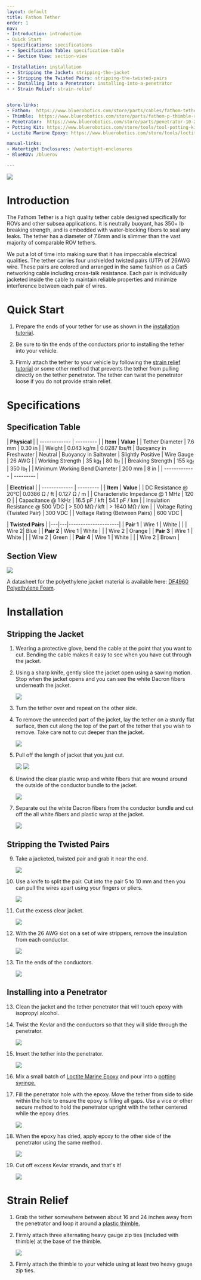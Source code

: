 ```yaml
---
layout: default
title: Fathom Tether
order: 1
nav:
- Introduction: introduction
- Quick Start 
- Specifications: specifications
- - Specification Table: specification-table
- - Section View: section-view

- Installation: installation
- - Stripping the Jacket: stripping-the-jacket
- - Stripping the Twisted Pairs: stripping-the-twisted-pairs
- - Installing Into a Penetrator: installing-into-a-penetrator
- - Strain Relief: strain-relief


store-links:
- Fathom:  https://www.bluerobotics.com/store/parts/cables/fathom-tether-nb-4p-26awg-r1/
- Thimble:  https://www.bluerobotics.com/store/parts/fathom-p-thimble-r1/
- Penetrator:  https://www.bluerobotics.com/store/parts/penetrator-10-25-a-8mm-r2/
- Potting Kit: https://www.bluerobotics.com/store/tools/tool-potting-kit-r1/
- Loctite Marine Epoxy: https://www.bluerobotics.com/store/tools/loctite-marine-epoxy/

manual-links:
- Watertight Enclosures: /watertight-enclosures
- BlueROV: /bluerov

---
```


<img src="/fathom/cad/spool.PNG" class="img-responsive" style="max-width:900px"  />
	
# Introduction

The Fathom Tether is a high quality tether cable designed specifically for ROVs and other subsea applications. 
It is neutrally buoyant, has 350+ lb breaking strength, and is embedded with water-blocking fibers to seal any leaks. The tether has a diameter of 7.6mm and is slimmer than the vast majority of comparable ROV tethers.

We put a lot of time into making sure that it has impeccable electrical qualities. The tether carries four unshielded twisted pairs (UTP) of 26AWG wire. 
These pairs are colored and arranged in the same fashion as a Cat5 networking cable including cross-talk resistance. Each pair is individually jacketed inside the cable to maintain reliable properties and minimize interference between each pair of wires.
 
# Quick Start 

1. Prepare the ends of your tether for use as shown in the [installation tutorial](#installation).

2. Be sure to tin the ends of the conductors prior to installing the tether into your vehicle.

3. Firmly attach the tether to your vehicle by following the [strain relief tutorial](#strain-relief) or some other method that prevents the tether from pulling directly on the tether penetrator. The tether can twist the penetrator loose if you do not provide strain relief.
 
# Specifications

## Specification Table

|      **Physical**       |
| ------------- | --------- |
| **Item** | **Value** |
| Tether Diameter | 7.6 mm | 0.30 in |
| Weight | 0.043 kg/m | 0.0287 lbs/ft
| Buoyancy in Freshwater | Neutral 
| Buoyancy in Saltwater | Slightly Positive
| Wire Gauge   | 26 AWG |
| Working Strength | 35 kg<sub>f</sub> | 80 lb<sub>f</sub> |
| Breaking Strength | 155 kg<sub>f</sub> | 350 lb<sub>f</sub> |
| Minimum Working Bend Diameter | 200 mm | 8 in |
| ------------- | --------- |

|      **Electrical**       |
| ------------- | --------- |
| **Item** | **Value** |
| DC Resistance @ 20&deg;C| 0.0386 &Omega; / ft | 0.127 &Omega; / m |
| Characteristic Impedance @ 1 MHz | 120 &Omega; | 
| Capacitance @ 1 kHz      | 16.5 pF / kft | 54.1 pF / km |
| Insulation Resistance @ 500 VDC | > 500 M&Omega; / kft | > 1640 M&Omega; / km |
| Voltage Rating (Twisted Pair) | 300 VDC |
| Voltage Rating (Between Pairs)  | 600 VDC |

|      **Twisted Pairs**    |
|---|---|---------------------|
| **Pair 1** | Wire 1 | White |
|         | Wire 2| Blue |
| **Pair 2** | Wire 1 | White |
|        | Wire 2 | Orange |
| **Pair 3** | Wire 1 | White |
|        | Wire 2 | Green |
| **Pair 4** | Wire 1 | White |
|        | Wire 2 | Brown |

## Section View

<img src="/fathom/cad/Tether-Cross-Section.PNG" class="img-responsive" style="max-width:900px"  />

A datasheet for the polyethylene jacket material is available here: [DF4960 Polyethylene Foam](DF4960.pdf).

# Installation

## Stripping the Jacket

1. Wearing a protective glove, bend the cable at the point that you want to cut. Bending the cable makes it easy to see when you have cut through the jacket.

2. Using a sharp knife, gently slice the jacket open using a sawing motion. Stop when the jacket opens and you can see the white Dacron fibers underneath the jacket.

	<img src="/fathom/cad/tether-tutorial-3.PNG" class="img-responsive" style="max-width:700px"  />

3. Turn the tether over and repeat on the other side.

4. To remove the unneeded part of the jacket, lay the tether on a sturdy flat surface, then cut along the top of the part of the tether that you wish to remove. Take care not to cut deeper than the jacket.

	<img src="/fathom/cad/tether-tutorial-5.PNG" class="img-responsive" style="max-width:700px"  />
	
5. Pull off the length of jacket that you just cut.

	<img src="/fathom/cad/tether-tutorial-6.PNG" class="img-responsive" style="max-width:700px"  />
	
	<img src="/fathom/cad/tether-tutorial-7.PNG" class="img-responsive" style="max-width:700px"  />
	
6. Unwind the clear plastic wrap and white fibers that are wound around the outside of the conductor bundle to the jacket.

	<img src="/fathom/cad/tether-tutorial-8.PNG" class="img-responsive" style="max-width:700px"  />

7. Separate out the white Dacron fibers from the conductor bundle and cut off the all white fibers and plastic wrap at the jacket.

	<img src="/fathom/cad/tether-tutorial-9.PNG" class="img-responsive" style="max-width:700px"  />
	
## Stripping the Twisted Pairs
	
9. Take a jacketed, twisted pair and grab it near the end.

	<img src="/fathom/cad/tether-tutorial-10.PNG" class="img-responsive" style="max-width:700px"  />
	
10. Use a knife to split the pair. Cut into the pair 5 to 10 mm and then you can pull the wires apart using your fingers or pliers.

	<img src="/fathom/cad/tether-tutorial-11.PNG" class="img-responsive" style="max-width:700px"  />
	
11. Cut the excess clear jacket.
	
	<img src="/fathom/cad/tether-tutorial-12.PNG" class="img-responsive" style="max-width:700px"  />
	
12. With the 26 AWG slot on a set of wire strippers, remove the insulation from each conductor.

	<img src="/fathom/cad/tether-tutorial-13.PNG" class="img-responsive" style="max-width:700px"  />
	
13. Tin the ends of the conductors.

	<img src="/fathom/cad/tether-tutorial-a6.PNG" class="img-responsive" style="max-width:700px"  />

## Installing into a Penetrator
	
13. Clean the jacket and the tether penetrator that will touch epoxy with isopropyl alcohol.
	
14. Twist the Kevlar and the conductors so that they will slide through the penetrator.

	<img src="/fathom/cad/tether-tutorial-a7.PNG" class="img-responsive" style="max-width:700px"  />
	
16. Insert the tether into the penetrator.

	<img src="/fathom/cad/tether-tutorial-a4.PNG" class="img-responsive" style="max-width:700px"  />
	
17. Mix a small batch of [Loctite Marine Epoxy](https://www.bluerobotics.com/store/tools/loctite-marine-epoxy/) and pour into a [potting syringe.](https://www.bluerobotics.com/store/tools/tool-potting-kit-r1/)
	
18. Fill the penetrator hole with the epoxy. Move the tether from side to side within the hole to ensure the epoxy is filling all gaps. Use a vice or other secure method to hold the penetrator upright with the tether centered while the epoxy dries.

	<img src="/fathom/cad/tether-tutorial-a5.PNG" class="img-responsive" style="max-width:700px"  />
	
19. When the epoxy has dried, apply epoxy to the other side of the penetrator using the same method.

	<img src="/fathom/cad/tether-tutorial-a3.PNG" class="img-responsive" style="max-width:700px"  />
	
20. Cut off excess Kevlar strands, and that's it!

	<img src="/fathom/cad/tether-tutorial-a2.PNG" class="img-responsive" style="max-width:700px"  />
	
# Strain Relief

1. Grab the tether somewhere between about 16 and 24 inches away from the penetrator and loop it around a [plastic thimble.](https://www.bluerobotics.com/store/parts/fathom-p-thimble-r1/)

2. Firmly attach three alternating heavy gauge zip ties (included with thimble) at the base of the thimble.

	<img src="/fathom/cad/tether-tutorial-a1.PNG" class="img-responsive" style="max-width:700px"  />
	
3. Firmly attach the thimble to your vehicle using at least two heavy gauge zip ties.




